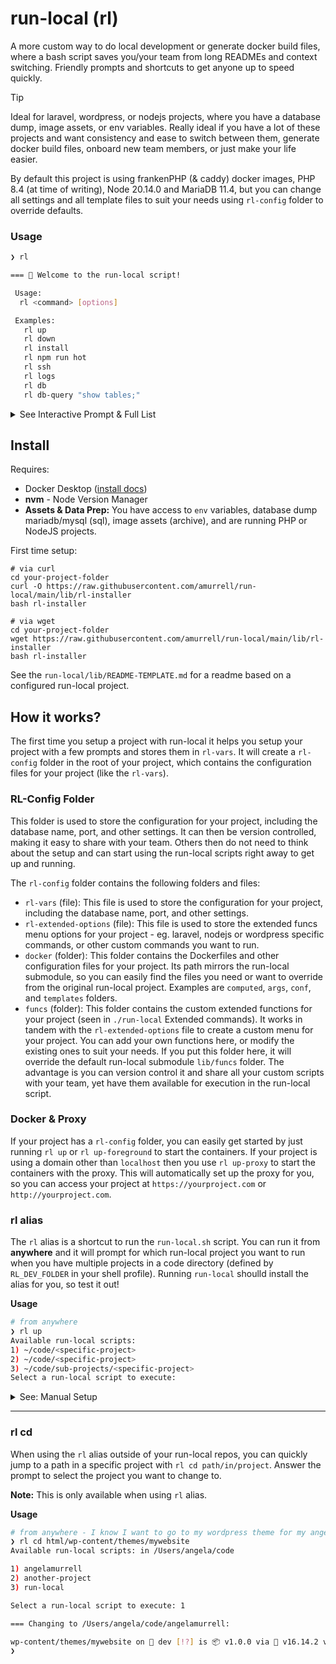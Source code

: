 # run-local (rl)

A more custom way to do local development or generate docker build files, where a bash script saves you/your team from long READMEs and context switching. Friendly prompts and shortcuts to get anyone up to speed quickly.

> [!TIP]
> Ideal for laravel, wordpress, or nodejs projects, where you have a database dump, image assets, or env variables. Really ideal if you have a lot of these projects and want consistency and ease to switch between them, generate docker build files, onboard new team members, or just make your life easier.

By default this project is using frankenPHP (& caddy) docker images, PHP 8.4 (at time of writing), Node 20.14.0 and MariaDB 11.4, but you can change all settings and all template files to suit your needs using `rl-config` folder to override defaults.

### Usage

```bash
❯ rl

=== 🧃 Welcome to the run-local script!

 Usage:
  rl <command> [options]

 Examples:
   rl up
   rl down
   rl install
   rl npm run hot
   rl ssh
   rl logs
   rl db
   rl db-query "show tables;"
```

<details>
   <summary>See Interactive Prompt & Full List</summary>

```bash
❯ rl
# ... same as above, then:
 Commands:
  1) up                · Start the site containers (in background)
  1a) up-foreground       · Start the site containers (in foreground)
  1b) up-proxy            · Start the site containers (in background) with rl-proxy
  2) build             · Build the site containers & compile config
  2a) build-proxy         · Build the rl-proxy containers
  3) down              · Stop the site containers
  3a) down-proxy          · Stop the rl-proxy containers
  4) ssh               · Access site containers (default: web)
  4a) ssh-mysql           · Access MySQL container
  4b) ssh-mysqlroot       · Access MySQL as root
  4c) ssh-web             · Access web container
  4d) ssh-webroot         · Access web as webroot user
  4e) ssh-proxy           · Access rl-proxy container
  5) logs              · View all logs
  5a) logs-php            · View PHP logs
  5b) logs-access         · View nginx access logs
  5c) logs-error          · View nginx error logs
  5d) logs-xdebug         · View Xdebug logs
  6) db                · Interact with the database
  6a) db-create           · Create a new database
  6b) db-query            · Query the database
  6c) db-import           · Import an SQL file
  6d) db-export           · Export the database
  6e) db-remove           · Drop and recreate the database
  6f) db-list             · List databases
  7) npm               · Run an npm command
  8) install           · First-time setup - 🧐 Is this your first run? Start here!
  9) help              · Show this help menu
  10) list             · List run-local scripts
  11) cd               · cd to your project folder


Commands & Interactive Prompt: RL-Extended (Custom) Commands:

RL-Extended (Custom) Commands:

  e1) post-install    · Run post-install commands
  e2) composer        · Run a Composer command
  e3) artisan         · Run an Artisan command
  e4) debug-artisan   · Run an Artisan command with Xdebug enabled (port 9002)
  e5) tinker          · Run Tinker (Laravel REPL)
  e6) debug-tinker    · Run Tinker with Xdebug enabled (port 9002)
  e7) assets-download . Download assets folder via ssh into tar.gz in rl/docker/data
  e8) assets          . Checks rl/docker/data for .tar.gz files, swaps/backs up current uploads


 Running Project: 🐣 YOUR PROJECT
 Running on Port: 3000
 Using Database: project_db

Enter option by # or command to execute (enter to quit):
```

</details>

## Install

Requires:

- Docker Desktop ([install docs](https://docs.docker.com/desktop/))
- **nvm** - Node Version Manager
- **Assets & Data Prep:** You have access to `env` variables, database dump mariadb/mysql (sql), image assets (archive), and are running PHP or NodeJS projects.

First time setup:

```
# via curl
cd your-project-folder
curl -O https://raw.githubusercontent.com/amurrell/run-local/main/lib/rl-installer
bash rl-installer

# via wget
cd your-project-folder
wget https://raw.githubusercontent.com/amurrell/run-local/main/lib/rl-installer
bash rl-installer
```

See the `run-local/lib/README-TEMPLATE.md` for a readme based on a configured run-local project.

## How it works?

The first time you setup a project with run-local it helps you setup your project with a few prompts and stores them in `rl-vars`. It will create a `rl-config` folder in the root of your project, which contains the configuration files for your project (like the `rl-vars`).

### RL-Config Folder

This folder is used to store the configuration for your project, including the database name, port, and other settings. It can then be version controlled, making it easy to share with your team. Others then do not need to think about the setup and can start using the run-local scripts right away to get up and running.

The `rl-config` folder contains the following folders and files:

- `rl-vars` (file): This file is used to store the configuration for your project, including the database name, port, and other settings.
- `rl-extended-options` (file): This file is used to store the extended funcs menu options for your project - eg. laravel, nodejs or wordpress specific commands, or other custom commands you want to run.
- `docker` (folder): This folder contains the Dockerfiles and other configuration files for your project. Its path mirrors the run-local submodule, so you can easily find the files you need or want to override from the original run-local project. Examples are `computed`, `args`, `conf`, and `templates` folders.
- `funcs` (folder): This folder contains the custom extended functions for your project (seen in `./run-local` Extended commands). It works in tandem with the `rl-extended-options` file to create a custom menu for your project. You can add your own functions here, or modify the existing ones to suit your needs. If you put this folder here, it will override the default run-local submodule `lib/funcs` folder. The advantage is you can version control it and share all your custom scripts with your team, yet have them available for execution in the run-local script.

### Docker & Proxy

If your project has a `rl-config` folder, you can easily get started by just running `rl up` or `rl up-foreground` to start the containers. If your project is using a domain other than `localhost` then you use `rl up-proxy` to start the containers with the proxy. This will automatically set up the proxy for you, so you can access your project at `https://yourproject.com` or `http://yourproject.com`.

### rl alias

The `rl` alias is a shortcut to run the `run-local.sh` script. You can run it from **anywhere** and it will prompt for which run-local project you want to run when you have multiple projects in a code directory (defined by `RL_DEV_FOLDER` in your shell profile). Running `run-local` shoulld install the alias for you, so test it out!

**Usage**

```bash
# from anywhere
❯ rl up
Available run-local scripts:
1) ~/code/<specific-project>
2) ~/code/<specific-project>
3) ~/code/sub-projects/<specific-project>
Select a run-local script to execute:
```

<details>
   <summary>See: Manual Setup</summary>

If you already have an **rl-alias**, you can skip this step.

```bash
❯ alias rl
rl=rl
```

If you do not have it in your shell profile (eg. `~/.zshrc`), you can add it manually.

**Update Values** for `DEV_FOLDER` (above your project) and `SHELL_PROFILE`, **Change Directory** to project root, where `rl-alias` is located, and then paste in your terminal all at once:

```bash
# Update these values
DEV_FOLDER=${HOME}/code
SHELL_PROFILE=${HOME}/.zshrc

ln -s rl-alias "$DEV_FOLDER/rl-alias"
echo "# Run Local Alias" >> "$SHELL_PROFILE"
echo "RL_DEV_FOLDER=${DEV_FOLDER}" >> "$SHELL_PROFILE"
echo "source $DEV_FOLDER/rl-alias" >> "$SHELL_PROFILE"
source "$SHELL_PROFILE"
```

</details>

---

### rl cd

When using the `rl` alias outside of your run-local repos, you can quickly jump to a path in a specific project with `rl cd path/in/project`. Answer the prompt to select the project you want to change to.

**Note:** This is only available when using `rl` alias.

**Usage**

```bash
# from anywhere - I know I want to go to my wordpress theme for my angelamurrell project
❯ rl cd html/wp-content/themes/mywebsite
Available run-local scripts: in /Users/angela/code

1) angelamurrell
2) another-project
3) run-local

Select a run-local script to execute: 1

=== Changing to /Users/angela/code/angelamurrell:

wp-content/themes/mywebsite on  dev [!?] is 📦 v1.0.0 via  v16.14.2 via 🐘
❯
```
